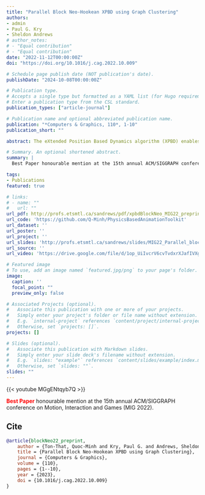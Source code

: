 ```yaml
---
title: "Parallel Block Neo-Hookean XPBD using Graph Clustering"
authors:
- admin
- Paul G. Kry
- Sheldon Andrews
# author_notes:
# - "Equal contribution"
# - "Equal contribution"
date: "2022-11-12T00:00:00Z"
doi: "https://doi.org/10.1016/j.cag.2022.10.009"

# Schedule page publish date (NOT publication's date).
publishDate: "2024-10-08T00:00:00Z"

# Publication type.
# Accepts a single type but formatted as a YAML list (for Hugo requirements).
# Enter a publication type from the CSL standard.
publication_types: ["article-journal"]

# Publication name and optional abbreviated publication name.
publication: "*Computers & Graphics, 110*, 1-10"
publication_short: ""

abstract: The eXtended Position Based Dynamics algorithm (XPBD) enables unified simulation of various materials from fluids to both elastic solids and stiff solids. In particular, finite element based neo-Hookean models can simulate near incompressible materials by means of a decoupled compliant constraint formulation. Due to XPBD’s reliance on local constraint projections in the solver loop, its computational nature lends itself to parallelization by means of graph coloring algorithms used to determine partitions of independent constraints which can be solved simultaneously. However, minimal graph coloring is bounded from below by the maximum valence of the finite element mesh, thus hindering parallelization opportunities. In this paper, we propose a novel graph clustering approach on the constraint graph which groups highly dependent constraints into supernodes. By applying graph coloring on the supernodal constraint graph, we are able to significantly reduce the number of partitions, thus enhancing parallelization of the solver. Furthermore, we accelerate convergence of the neo-Hookean XPBD solver by a coupled constraint formulation, resulting in enhanced stability and efficiency compared to previous approaches.

# Summary. An optional shortened abstract.
summary: |
  Best Paper honourable mention at the 15th annual ACM/SIGGRAPH conference on Motion, Interaction and Games (MIG 2022).

tags:
- Publications
featured: true

# links:
# - name: ""
#   url: ""
url_pdf: http://profs.etsmtl.ca/sandrews/pdf/xpbdBlockNeo_MIG22_preprint.pdf
url_code: 'https://github.com/Q-Minh/PhysicsBasedAnimationToolkit'
url_dataset: ''
url_poster: ''
url_project: ''
url_slides: 'http://profs.etsmtl.ca/sandrews/slides/MIG22_Parallel_block_neohookean.pdf'
url_source: ''
url_video: 'https://drive.google.com/file/d/1op_UiIvcrV6cvTvdxrXJafIVXg5Mwgqz/view?usp=sharing'

# Featured image
# To use, add an image named `featured.jpg/png` to your page's folder. 
image:
  caption: ''
  focal_point: ""
  preview_only: false

# Associated Projects (optional).
#   Associate this publication with one or more of your projects.
#   Simply enter your project's folder or file name without extension.
#   E.g. `internal-project` references `content/project/internal-project/index.md`.
#   Otherwise, set `projects: []`.
projects: []

# Slides (optional).
#   Associate this publication with Markdown slides.
#   Simply enter your slide deck's filename without extension.
#   E.g. `slides: "example"` references `content/slides/example/index.md`.
#   Otherwise, set `slides: ""`.
slides: ""
---
```


{{< youtube MGgENtqyb7Q >}}

<span style="color:red"><b>Best Paper</b></span> honourable mention at the 15th annual ACM/SIGGRAPH conference on Motion, Interaction and Games (MIG 2022).

## Cite

```bib
@article{blockNeo22_preprint,
    author = {Ton-That, Quoc-Minh and Kry, Paul G. and Andrews, Sheldon},
    title = {Parallel Block Neo-Hookean XPBD using Graph Clustering},
    journal = {Computers & Graphics},
    volume = {110}, 
    pages = {1--10},
    year = {2023},
    doi = {10.1016/j.cag.2022.10.009}
}
```

